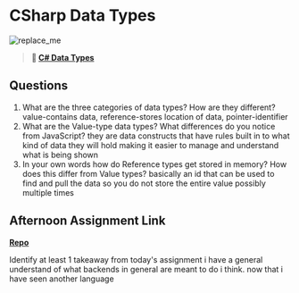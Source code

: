 # CSharp Data Types

![replace_me](https://codeworks.blob.core.windows.net/public/assets/img/illustrations/placeholder.svg)

> **📖 [C# Data Types](https://codeworksacademy.com/fs-student-guide/resources/wk10/01-CSharp-Generics)**

## Questions

1. What are the three categories of data types? How are they different?
value-contains data, reference-stores location of data, pointer-identifier
2. What are the Value-type data types? What differences do you notice from JavaScript?
they are data constructs that have rules built in to what kind of data they will hold making it easier to manage and understand what is being shown
3. In your own words how do Reference types get stored in memory? How does this differ from Value types?
basically an id that can be used to find and pull the data so you do not store the entire value possibly multiple times

## Afternoon Assignment Link

**[Repo](https://github.com/LiamSmith1992/seeSharp)**

Identify at least 1 takeaway from today's assignment
i have a general understand of what backends in general are meant to do i think. now that i have seen another language 